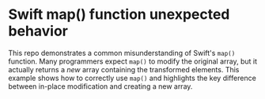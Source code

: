 # Swift map() function unexpected behavior

This repo demonstrates a common misunderstanding of Swift's `map()` function.  Many programmers expect `map()` to modify the original array, but it actually returns a *new* array containing the transformed elements. This example shows how to correctly use `map()` and highlights the key difference between in-place modification and creating a new array.